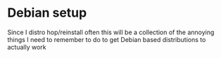 # Debian setup
Since I distro hop/reinstall often this will be a collection of the annoying things I need to remember to do to get Debian based distributions to actually work
